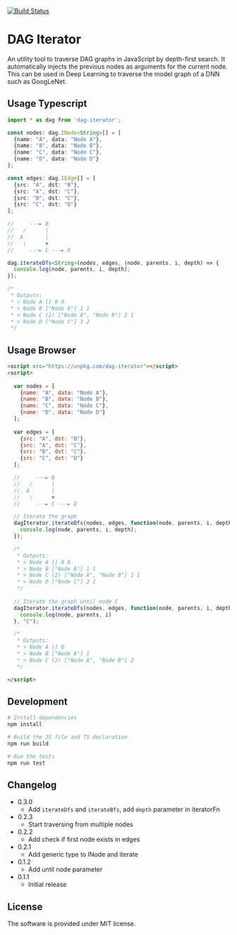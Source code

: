 [![Build Status](https://travis-ci.org/chaosmail/dag-iterator.svg?branch=master)](https://travis-ci.org/chaosmail/dag-iterator)

# DAG Iterator

An utility tool to traverse DAG graphs in JavaScript by depth-first search. It automatically injects the previous nodes as arguments for the current node. This can be used in Deep Learning to traverse the model graph of a DNN such as GoogLeNet.

## Usage Typescript

```ts
import * as dag from 'dag-iterator';

const nodes: dag.INode<String>[] = [
  {name: "A", data: "Node A"},
  {name: "B", data: "Node B"},
  {name: "C", data: "Node C"},
  {name: "D", data: "Node D"}
];

const edges: dag.IEdge[] = [
  {src: "A", dst: "B"},
  {src: "A", dst: "C"},
  {src: "B", dst: "C"},
  {src: "C", dst: "D"}
];

//     ---► B
//   /      |
//  A       | 
//   \      ▼
//     ---► C ---► D

dag.iterateDfs<String>(nodes, edges, (node, parents, i, depth) => {
  console.log(node, parents, i, depth);
});

/*
 * Outputs:
 * > Node A [] 0 0
 * > Node B ["Node A"] 1 1
 * > Node C (2) ["Node A", "Node B"] 2 1
 * > Node D ["Node C"] 3 2
 */

```

## Usage Browser

```html
<script src="https://unpkg.com/dag-iterator"></script>
<script>
  
  var nodes = [
    {name: "A", data: "Node A"},
    {name: "B", data: "Node B"},
    {name: "C", data: "Node C"},
    {name: "D", data: "Node D"}
  ];
  
  var edges = [
    {src: "A", dst: "B"},
    {src: "A", dst: "C"},
    {src: "B", dst: "C"},
    {src: "C", dst: "D"}
  ];

  //     ---► B
  //   /      |
  //  A       | 
  //   \      ▼
  //     ---► C ---► D

  // Iterate the graph
  dagIterator.iterateDfs(nodes, edges, function(node, parents, i, depth){
    console.log(node, parents, i, depth);
  });

  /*
   * Outputs:
   * > Node A [] 0 0
   * > Node B ["Node A"] 1 1
   * > Node C (2) ["Node A", "Node B"] 2 1
   * > Node D ["Node C"] 3 2
   */
  
  // Iterate the graph until node C
  dagIterator.iterateDfs(nodes, edges, function(node, parents, i, depth){
    console.log(node, parents, i)
  }, "C");

  /*
   * Outputs:
   * > Node A [] 0
   * > Node B ["Node A"] 1
   * > Node C (2) ["Node A", "Node B"] 2
   */

</script>
```

## Development

```sh
# Install dependencies
npm install

# Build the JS file and TS declaration
npm run build

# Run the tests
npm run test
```

## Changelog

* 0.3.0
  * Add `iterateDfs` and `iterateBfs`, add `depth` parameter in iteratorFn
* 0.2.3
  * Start traversing from multiple nodes
* 0.2.2
  * Add check if first node exists in edges
* 0.2.1
  * Add generic type to INode and iterate
* 0.1.2
  * Add until node parameter
* 0.1.1
  * Initial release

## License

The software is provided under MIT license.